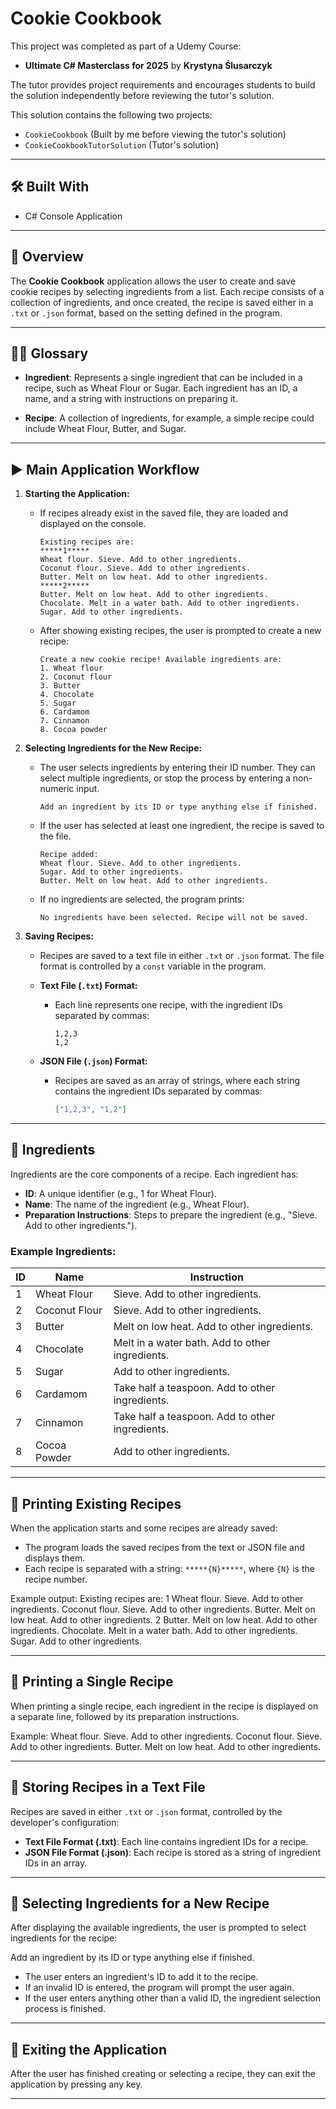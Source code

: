 ﻿# Cookie Cookbook

This project was completed as part of a Udemy Course:
- **Ultimate C# Masterclass for 2025** by **Krystyna Ślusarczyk**

The tutor provides project requirements and encourages students to build the solution independently before reviewing the tutor's solution.

This solution contains the following two projects:
- `CookieCookbook` (Built by me before viewing the tutor's solution)
- `CookieCookbookTutorSolution` (Tutor's solution)

---

## 🛠 Built With
- C# Console Application

---

## 📜 Overview

The **Cookie Cookbook** application allows the user to create and save cookie recipes by selecting ingredients from a list. Each recipe consists of a collection of ingredients, and once created, the recipe is saved either in a `.txt` or `.json` format, based on the setting defined in the program.

---

## 🧑‍🍳 Glossary

- **Ingredient**: Represents a single ingredient that can be included in a recipe, such as Wheat Flour or Sugar. Each ingredient has an ID, a name, and a string with instructions on preparing it.
  
- **Recipe**: A collection of ingredients, for example, a simple recipe could include Wheat Flour, Butter, and Sugar.

---

## ▶️ Main Application Workflow

1. **Starting the Application:**
   - If recipes already exist in the saved file, they are loaded and displayed on the console.
     ```
     Existing recipes are:
     *****1*****
     Wheat flour. Sieve. Add to other ingredients.
     Coconut flour. Sieve. Add to other ingredients.
     Butter. Melt on low heat. Add to other ingredients.
     *****2*****
     Butter. Melt on low heat. Add to other ingredients.
     Chocolate. Melt in a water bath. Add to other ingredients.
     Sugar. Add to other ingredients.
     ```
   - After showing existing recipes, the user is prompted to create a new recipe:
     ```
     Create a new cookie recipe! Available ingredients are:
     1. Wheat flour
     2. Coconut flour
     3. Butter
     4. Chocolate
     5. Sugar
     6. Cardamom
     7. Cinnamon
     8. Cocoa powder
     ```
   
2. **Selecting Ingredients for the New Recipe:**
   - The user selects ingredients by entering their ID number. They can select multiple ingredients, or stop the process by entering a non-numeric input.
     ```
     Add an ingredient by its ID or type anything else if finished.
     ```
   - If the user has selected at least one ingredient, the recipe is saved to the file.
     ```
     Recipe added:
     Wheat flour. Sieve. Add to other ingredients.
     Sugar. Add to other ingredients.
     Butter. Melt on low heat. Add to other ingredients.
     ```
   - If no ingredients are selected, the program prints:
     ```
     No ingredients have been selected. Recipe will not be saved.
     ```

3. **Saving Recipes:**
   - Recipes are saved to a text file in either `.txt` or `.json` format. The file format is controlled by a `const` variable in the program.

   - **Text File (`.txt`) Format:**
     - Each line represents one recipe, with the ingredient IDs separated by commas:
       ```
       1,2,3
       1,2
       ```

   - **JSON File (`.json`) Format:**
     - Recipes are saved as an array of strings, where each string contains the ingredient IDs separated by commas:
       ```json
       ["1,2,3", "1,2"]
       ```

---

## 🥄 Ingredients

Ingredients are the core components of a recipe. Each ingredient has:
- **ID**: A unique identifier (e.g., 1 for Wheat Flour).
- **Name**: The name of the ingredient (e.g., Wheat Flour).
- **Preparation Instructions**: Steps to prepare the ingredient (e.g., "Sieve. Add to other ingredients.").

### Example Ingredients:

| ID  | Name            | Instruction                                               |
|-----|-----------------|-----------------------------------------------------------|
| 1   | Wheat Flour      | Sieve. Add to other ingredients.                          |
| 2   | Coconut Flour    | Sieve. Add to other ingredients.                          |
| 3   | Butter           | Melt on low heat. Add to other ingredients.                |
| 4   | Chocolate        | Melt in a water bath. Add to other ingredients.            |
| 5   | Sugar            | Add to other ingredients.                                 |
| 6   | Cardamom         | Take half a teaspoon. Add to other ingredients.            |
| 7   | Cinnamon         | Take half a teaspoon. Add to other ingredients.            |
| 8   | Cocoa Powder     | Add to other ingredients.                                 |

---

## 📘 Printing Existing Recipes

When the application starts and some recipes are already saved:
- The program loads the saved recipes from the text or JSON file and displays them.
- Each recipe is separated with a string: `*****{N}*****`, where `{N}` is the recipe number.

Example output:
Existing recipes are: 1 Wheat flour. Sieve. Add to other ingredients. Coconut flour. Sieve. Add to other ingredients. Butter. Melt on low heat. Add to other ingredients. 2 Butter. Melt on low heat. Add to other ingredients. Chocolate. Melt in a water bath. Add to other ingredients. Sugar. Add to other ingredients.

---

## 📜 Printing a Single Recipe

When printing a single recipe, each ingredient in the recipe is displayed on a separate line, followed by its preparation instructions.

Example:
Wheat flour. Sieve. Add to other ingredients. Coconut flour. Sieve. Add to other ingredients. Butter. Melt on low heat. Add to other ingredients.

---

## 💾 Storing Recipes in a Text File

Recipes are saved in either `.txt` or `.json` format, controlled by the developer's configuration:

- **Text File Format (.txt)**: Each line contains ingredient IDs for a recipe.
- **JSON File Format (.json)**: Each recipe is stored as a string of ingredient IDs in an array.

---

## 🍪 Selecting Ingredients for a New Recipe

After displaying the available ingredients, the user is prompted to select ingredients for the recipe:

Add an ingredient by its ID or type anything else if finished.

- The user enters an ingredient's ID to add it to the recipe.
- If an invalid ID is entered, the program will prompt the user again.
- If the user enters anything other than a valid ID, the ingredient selection process is finished.

---

## 🚪 Exiting the Application

After the user has finished creating or selecting a recipe, they can exit the application by pressing any key.

---


